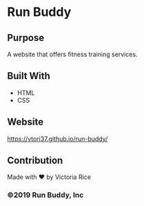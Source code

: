 # Run Buddy

## Purpose
A website that offers fitness training services.

## Built With
* HTML
* CSS

## Website 
https://vtori37.github.io/run-buddy/

## Contribution
Made with ❤️ by Victoria Rice

### ©️2019 Run Buddy, Inc
